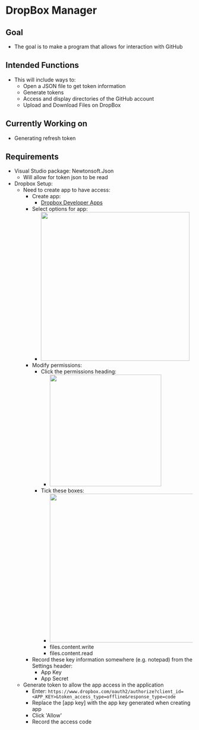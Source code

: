 # DropBox Manager
## Goal
- The goal is to make a program that allows for interaction with GitHub

## Intended Functions
- This will include ways to:
  - Open a JSON file to get token information
  - Generate tokens
  - Access and display directories of the GitHub account
  - Upload and Download Files on DropBox

## Currently Working on
- Generating refresh token

## Requirements
- Visual Studio package: Newtonsoft.Json
  - Will allow for token json to be read
- Dropbox Setup:
  - Need to create app to have access:
      - Create app: 
        - [Dropbox Developer Apps](https://www.dropbox.com/developers/apps)
      - Select options for app:
        - <img src="https://github.com/TurnTheKeys/DropBox-Manager/assets/166112225/9e465618-e614-4f48-a4ef-5ba0621d0834" width="400">
    - Modify permissions:
      - Click the permissions heading:
        - <img src="https://github.com/TurnTheKeys/DropBox-Manager/assets/166112225/2042b740-d35f-48e6-a0df-308e56d8c65d" width="300">
      - Tick these boxes:
        - <img src="https://github.com/TurnTheKeys/DropBox-Manager/assets/166112225/d9a1c065-dff0-4d3e-bb90-875ebf5b7357" width="400">
        - files.content.write
        - files.content.read
    - Record these key information somewhere (e.g. notepad) from the Settings header:
      - App Key
      - App Secret
  - Generate token to allow the app access in the application
    - Enter: `https://www.dropbox.com/oauth2/authorize?client_id=<APP_KEY>&token_access_type=offline&response_type=code`
    - Replace the [app key] with the app key generated when creating app
    - Click 'Allow'
    - Record the access code
